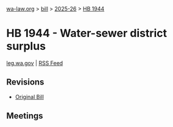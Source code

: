 [wa-law.org](/) > [bill](/bill/) > [2025-26](/bill/2025-26/) > [HB 1944](/bill/2025-26/hb/1944/)

# HB 1944 - Water-sewer district surplus
[leg.wa.gov](https://app.leg.wa.gov/billsummary?BillNumber=1944&Year=2025&Initiative=false) | [RSS Feed](./rss.xml)

## Revisions
* [Original Bill](1/)

## Meetings